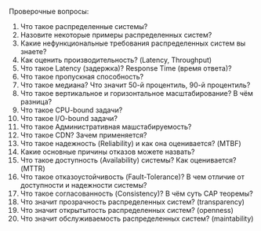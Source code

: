 Проверочные вопросы:
1. Что такое распределенные системы?
2. Назовите некоторые примеры распределенных систем?
3. Какие нефункциональные требования распределенных систем вы знаете?
5. Как оценить производительность? (Latency, Throughput)
6. Что такое Latency (задержка)? Response Time (время ответа)?
7. Что такое пропускная способность?
8. Что такое медиана? Что значит 50-й процентиль, 90-й процентиль?
9. Что такое вертикальное и горизонтальное масштабирование? В чём разница?
10. Что такое CPU-bound задачи?
11. Что такое I/O-bound задачи?
12. Что такое Административная машстабируемость?
13. Что такое CDN? Зачем применяется?
14. Что такое надежность (Reliability) и как она оценивается? (MTBF)
15. Какие основные причины отказов можете назвать?
16. Что такое доступность (Availability) системы? Как оценивается? (MTTR)
17. Что такое отказоустойчивость (Fault-Tolerance)? В чем отличие от доступности и надежности системы?
18. Что такое согласованность (Consistency)? В чём суть CAP теоремы?
19.  Что значит прозрачность распределенных систем? (transparency)
20. Что значит открытытость распределенных систем? (openness)
21. Что значит обслуживаемость распределенных систем? (maintability)
